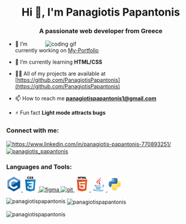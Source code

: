 <h1 align="center">Hi 👋, I'm Panagiotis Papantonis</h1>
<h3 align="center">A passionate web developer from Greece</h3>
<img align="right" alt="coding gif" width="400" scr="">

- 🔭 I’m currently working on [My-Portfolio](https://github.com/PanagiotisPapantonis/My-Portfolio-)

- 🌱 I’m currently learning **HTML/CSS**

- 👨‍💻 All of my projects are available at [https://github.com/PanagiotisPapantonis](https://github.com/PanagiotisPapantonis)

- 📫 How to reach me **panagiotispapantonis1@gmail.com**

- ⚡ Fun fact **Light mode attracts bugs**

<h3 align="left">Connect with me:</h3>
<p align="left">
<a href="https://linkedin.com/in/https://www.linkedin.com/in/panagiotis-papantonis-770893251/" target="blank"><img align="center" src="https://raw.githubusercontent.com/rahuldkjain/github-profile-readme-generator/master/src/images/icons/Social/linked-in-alt.svg" alt="https://www.linkedin.com/in/panagiotis-papantonis-770893251/" height="30" width="40" /></a>
<a href="https://instagram.com/panagiotis_papantonis" target="blank"><img align="center" src="https://raw.githubusercontent.com/rahuldkjain/github-profile-readme-generator/master/src/images/icons/Social/instagram.svg" alt="panagiotis_papantonis" height="30" width="40" /></a>
</p>

<h3 align="left">Languages and Tools:</h3>
<p align="left"> <a href="https://www.cprogramming.com/" target="_blank" rel="noreferrer"> <img src="https://raw.githubusercontent.com/devicons/devicon/master/icons/c/c-original.svg" alt="c" width="40" height="40"/> </a> <a href="https://www.w3schools.com/css/" target="_blank" rel="noreferrer"> <img src="https://raw.githubusercontent.com/devicons/devicon/master/icons/css3/css3-original-wordmark.svg" alt="css3" width="40" height="40"/> </a> <a href="https://www.figma.com/" target="_blank" rel="noreferrer"> <img src="https://www.vectorlogo.zone/logos/figma/figma-icon.svg" alt="figma" width="40" height="40"/> </a> <a href="https://git-scm.com/" target="_blank" rel="noreferrer"> <img src="https://www.vectorlogo.zone/logos/git-scm/git-scm-icon.svg" alt="git" width="40" height="40"/> </a> <a href="https://www.w3.org/html/" target="_blank" rel="noreferrer"> <img src="https://raw.githubusercontent.com/devicons/devicon/master/icons/html5/html5-original-wordmark.svg" alt="html5" width="40" height="40"/> </a> <a href="https://www.java.com" target="_blank" rel="noreferrer"> <img src="https://raw.githubusercontent.com/devicons/devicon/master/icons/java/java-original.svg" alt="java" width="40" height="40"/> </a> <a href="https://www.python.org" target="_blank" rel="noreferrer"> <img src="https://raw.githubusercontent.com/devicons/devicon/master/icons/python/python-original.svg" alt="python" width="40" height="40"/> </a> </p>

<p><img align="left" src="https://github-readme-stats.vercel.app/api/top-langs?username=panagiotispapantonis&show_icons=true&locale=en&layout=compact" alt="panagiotispapantonis" /></p>

<p>&nbsp;<img align="center" src="https://github-readme-stats.vercel.app/api?username=panagiotispapantonis&show_icons=true&locale=en" alt="panagiotispapantonis" /></p>

<p><img align="center" src="https://github-readme-streak-stats.herokuapp.com/?user=panagiotispapantonis&" alt="panagiotispapantonis" /></p>
